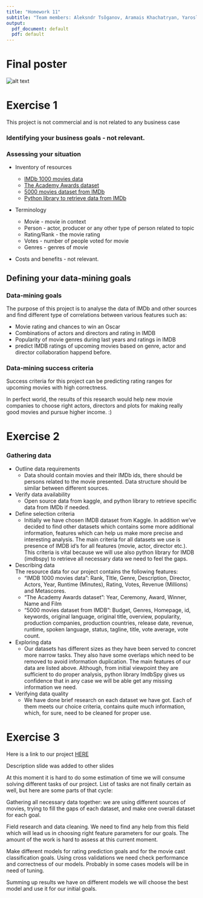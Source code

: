 ```yaml
---
title: "Homework 11"
subtitle: "Team members: Aleksndr Tsõganov, Aramais Khachatryan, Yaroslav Hrushchak"
output:
  pdf_document: default
  pdf: default
---
```


# Final poster

![alt text](https://github.com/aramYnwa/imdbRatingAnalysis/blob/master/plakat.png "Final poster")


# Exercise 1

This project is not commercial and is not related to any business case

### Identifying your business goals - not relevant.

### Assessing your situation 
* Inventory of resources
    * [IMDb  1000 movies data](https://www.kaggle.com/PromptCloudHQ/imdb-data/)
    * [The Academy Awards dataset](https://www.kaggle.com/theacademy/academy-awards)
    * [5000 movies dataset from IMDb](https://www.kaggle.com/tmdb/tmdb-movie-metadata)
    * [Python library to retrieve data from IMDb](https://imdbpy.sourceforge.io/)
* Terminology
    * Movie - movie in context
    * Person - actor, producer or any other type of person related to topic
    * Rating/Rank - the movie rating
    * Votes - number of people voted for movie
    * Genres - genres of movie

* Costs and benefits - not relevant.

## Defining your data-mining goals
### Data-mining goals
The purpose of this project is to analyse the data of IMDb and other sources and 
find different type of correlations between various features such as:

* Movie rating and chances to win an Oscar
* Combinations of actors and directors and rating in IMDB
* Popularity of movie genres during last years and ratings in IMDB
* predict IMDB ratings of upcoming movies based on genre, actor and director collaboration happend before.
  
### Data-mining success criteria
  Success criteria for this project can be predicting rating ranges for upcoming movies with high correctness.
  
  In perfect world, the results of this research would help new movie companies to choose right actors, directors and plots for making really good movies and pursue higher income. :)

  

# Exercise 2
### Gathering data
* Outline data requirements
    * Data should contain movies and their IMDb ids, there should be persons related to the movie presented.         Data structure should be similar between different sources.
* Verify data availability
    * Open source data from kaggle, and python library to retrieve specific data from IMDb if needed.
* Define selection criteria
    * Initially we have chosen IMDB dataset from Kaggle. In addition we’ve decided to find other datasets which contains some more additional information, features which can help us make more precise and interesting analysis. The main criteria for all datasets we use is presence of IMDB id’s for all features (movie, actor, director etc.). This criteria is vital because we will use also python library for IMDB (imdbspy) to retrieve all necessary data we need to feel the gaps.
* Describing data	
	The resource data for our project contains the following features:
    * “IMDB  1000 movies data”: Rank, TItle, Genre, Description, Director, Actors, Year, Runtime (Minutes), Rating, Votes, Revenue (Millions) and Metascores.
    * “The Academy Awards dataset”: Year, Ceremony, Award, Winner, Name and Film
    * “5000 movies dataset from IMDB”: Budget, Genres, Homepage, id, keywords, original language, original title, overview, popularity, production companies, production countries, release date, revenue, runtime, spoken language, status, tagline, title, vote average, vote count.
* Exploring data
    *	Our datasets has different sizes as they have been served to concret more narrow tasks. They also have some overlaps which need to be removed to avoid information duplication. The main features of our data are listed above. Although, from initial viewpoint they are sufficient to do proper analysis, python library ImdbSpy gives us confidence that in any case we will be able get any missing information we need. 
* Verifying data quality
    * We have done brief research on each dataset we have got. Each of them meets our choice criteria, contains quite much information, which, for sure, need to be cleaned for proper use.





# Exercise 3
Here is a link to our project [HERE](https://github.com/aramYnwa/imdbRatingAnalysis.git)

Description slide was added to other slides

At this moment it is hard to do some estimation of time we will consume solving different tasks of our project.  List of tasks are not finally certain as well,  but here are some parts of that cycle:

Gathering all necessary data together: we are using different sources of movies, trying to fill the gaps of each dataset, and make one overall dataset for each goal. 

Field research and data cleaning. We need to find any help from this field which will lead us in choosing right feature parameters for our goals. The amount of the work is hard to assess at this current moment.

Make different models for rating prediction goals and for the movie cast classification goals. Using cross validations we need check performance and correctness of our models. Probably in some cases models will be in need of tuning. 

Summing up results we have on different models we will choose the best model and use it for our initial goals.


